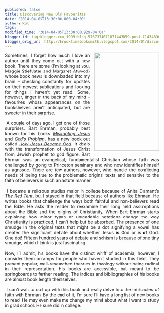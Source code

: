 ```yaml
---
published: false
title: Discovering New Old Favourites
date: '2014-04-05T13:30:00.000-04:00'
author: Kat
tags: 
modified_time: '2014-04-05T13:30:00.929-04:00'
blogger_id: tag:blogger.com,1999:blog-5767374071871443859.post-7143483661514032781
blogger_orig_url: http://brooklinebooksmith.blogspot.com/2014/04/discovering-new-old-favourites.html
---
```


<div dir="ltr" style="text-align: left;" trbidi="on"><div class="separator" style="clear: both; text-align: justify;"><a href="http://sullydish.files.wordpress.com/2014/04/how-jesus-became-god.jpg?w=312&amp;h=468" imageanchor="1" style="clear: right; float: right; margin-bottom: 1em; margin-left: 1em;"><img border="0" src="http://sullydish.files.wordpress.com/2014/04/how-jesus-became-god.jpg?w=312&amp;h=468" height="320" width="212" /></a></div><div style="text-align: justify;">Sometimes, I forget how much I love an author until they come out with a new book. There are some (I’m looking at you, Maggie Stiefvater and Margaret Atwood) whose book news is downloaded into my brain – checking constantly for updates on their newest publications and looking for things I haven’t yet read. Some, however, linger in the back of my mind - favourites whose appearances on the bookshelves aren’t anticipated, but are sweeter in their surprise.</div><div style="text-align: justify;"><br /></div><div style="text-align: justify;">&nbsp;A couple of days ago, I got one of those surprises. Bart Ehrman, probably best known for his books <i><a href="http://www.brooklinebooksmith-shop.com/book/9780060859510">Misquoting Jesus</a></i> and <i><a href="http://www.brooklinebooksmith-shop.com/book/9780061173929">God’s Problem</a></i>, has a new book out called <i><a href="http://www.brooklinebooksmith-shop.com/book/9780310519591">How Jesus Became God</a></i>. It deals with the transformation of Jesus Christ from Jewish prophet to god figure. Bart Ehrman was an evangelical, fundamentalist Christian whose faith was challenged by going to Princeton seminary and who now identifies himself as agnostic. There are few authors, however, who handle the conflicting needs of being true to the problematic original texts and sensitive to the faith of believers in such an astute manner.</div><div style="text-align: justify;"><br /></div><div style="text-align: justify;">&nbsp;I became a religious studies major in college because of Anita Diamant’s <a href="http://www.brooklinebooksmith-shop.com/book/9780312427290"><i>The Red Tent</i></a>, but I stayed in that field because of authors like Ehrman. He writes books that challenge the ways both faithful and non-believers read the Bible. He asks the reader to reexamine their long held assumptions about the Bible and the origins of Christianity. When Bart Ehrman starts explaining how minor typos or unreadable notations change the way Christianity is practiced, I can’t help but be absorbed. The presence of one smudge in the original texts that might be a dot signifying a vowel has created the significant debate about whether Jesus&nbsp;<b>is</b>&nbsp;God or is&nbsp;<b>of</b>&nbsp;God. One dot! Fifteen hundred years of debate and schism is because of one tiny smudge, which I think is just fascinating.</div><div style="text-align: justify;"><br /></div><div style="text-align: justify;">Now, I’ll admit, his books have the distinct whiff of academia, however, I consider them onramps for people who haven’t studied in this field. They present popular, well-researched theories in theology without being radical in their representation. His books are accessible, but meant to be springboards to further reading. The indices and bibliographies of his books are almost book length themselves.</div><div style="text-align: justify;"><br /></div><div style="text-align: justify;">&nbsp;I can’t wait to curl up with this book and really delve into the intricacies of faith with Ehrman. By the end of it, I’m sure I’ll have a long list of new books to read. He may even make me change my mind about what I want to study in grad school. He sure did in college. </div><div style="text-align: justify;"><br /></div></div>